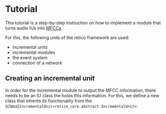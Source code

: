 # Tutorial

This tutorial is a step-by-step instruction on how to implement a module that turns audio IUs into [MFCCs](https://en.wikipedia.org/wiki/Mel-frequency_cepstrum).

For this, the following units of the retico framework are used:
 - incremental units
 - incremental modules
 - the event system
 - connection of a network

## Creating an incremental unit

In order for the incremental module to output the MFCC information, there needs to be an IU class the holds this information. For this, we define a new class that inherits its functionality from the {class}`IncrementalUnit<retico_core.abstract.IncrementalUnit>`:

```python





```


